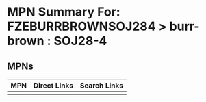 



# MPN Summary For: FZEBURRBROWNSOJ284 > burr-brown : SOJ28-4

## MPNs
  

|MPN|Direct Links|Search Links|
| :--- | :--- | :--- |
||||
